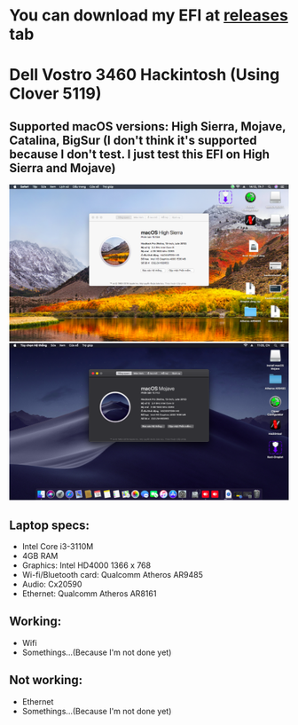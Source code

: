 # You can download my EFI at [releases](https://github.com/qilskcter/Dell-Vostro-3460-Hackintosh/releases) tab

# Dell Vostro 3460 Hackintosh (Using Clover 5119)
## Supported macOS versions: High Sierra, Mojave, Catalina, BigSur (I don't think it's supported because I don't test. I just test this EFI on High Sierra and Mojave)
![Screenshot](Screenshots/HighSierra.png)
![Screenshot](Screenshots/Mojave.png)
## Laptop specs:

- Intel Core i3-3110M
- 4GB RAM
- Graphics: Intel HD4000 1366 x 768
- Wi-fi/Bluetooth card: Qualcomm Atheros AR9485
- Audio: Cx20590
- Ethernet: Qualcomm Atheros AR8161

## Working:
- Wifi 
- Somethings...(Because I'm not done yet)

## Not working:
- Ethernet
- Somethings...(Because I'm not done yet)
